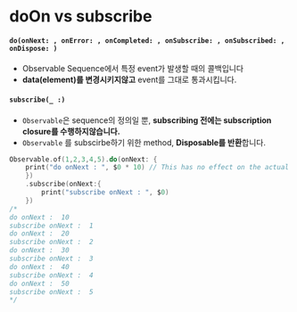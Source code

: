 # doOn vs subscribe

#### `do(onNext: , onError: , onCompleted: , onSubscribe: , onSubscribed: , onDispose: )` 

- Observable Sequence에서 특정 event가 발생할 때의 콜백입니다
- **data(element)를 변경시키지않고** event를 그대로 통과시킵니다.

#### `subscribe(_ :)` 

- `Observable`은 sequence의 정의일 뿐, **subscribing 전에는 subscription closure를 수행하지않습니다.**
- `Observable` 를 subscirbe하기 위한 method, **Disposable를 반환**합니다.

```swift
Observable.of(1,2,3,4,5).do(onNext: {
	print("do onNext : ", $0 * 10) // This has no effect on the actual subscription
	})
	.subscribe(onNext:{
		print("subscribe onNext : ", $0)
    })
/*
do onNext :  10
subscribe onNext :  1
do onNext :  20
subscribe onNext :  2
do onNext :  30
subscribe onNext :  3
do onNext :  40
subscribe onNext :  4
do onNext :  50
subscribe onNext :  5
*/
```